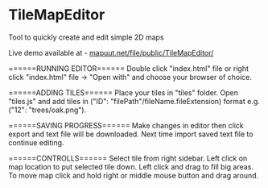 # TileMapEditor
Tool to quickly create and edit simple 2D maps

Live demo available at - [mapuut.net/file/public/TileMapEditor/](https://mapuut.net/file/public/TileMapEditor/)


======RUNNING EDITOR======
Double click "index.html" file or right click "index.html" 
file -> "Open with" and choose your browser of choice.

======ADDING TILES======
Place your tiles in "tiles" folder. Open "tiles.js" and add tiles in 
("ID": "filePath"/fileName.fileExtension) format e.g. ("12": "trees/oak.png").

======SAVING PROGRESS======
Make changes in editor then click export and text file will be downloaded. Next
time import saved text file to continue editing.

======CONTROLLS======
Select tile from right sidebar. Left click on map location to put selected tile
down. Left click and drag to fill big areas. To move map click and hold right 
or middle mouse button and drag around.
